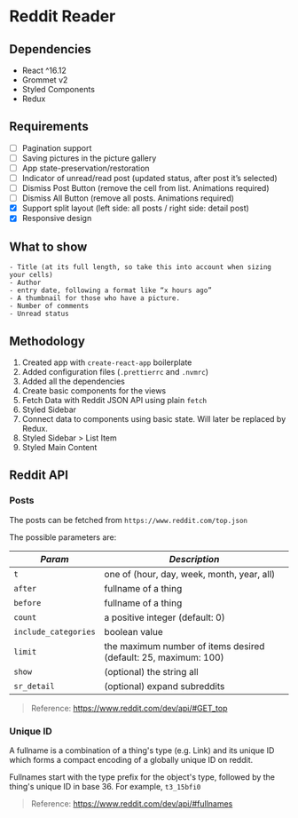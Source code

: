 # Reddit Reader

## Dependencies

- React ^16.12
- Grommet v2
- Styled Components
- Redux

## Requirements

- [ ] Pagination support
- [ ] Saving pictures in the picture gallery
- [ ] App state-preservation/restoration
- [ ] Indicator of unread/read post (updated status, after post it’s selected)
- [ ] Dismiss Post Button (remove the cell from list. Animations required)
- [ ] Dismiss All Button (remove all posts. Animations required)
- [x] Support split layout (left side: all posts / right side: detail post)
- [x] Responsive design

## What to show

```
- Title (at its full length, so take this into account when sizing your cells)
- Author
- entry date, following a format like “x hours ago” 
- A thumbnail for those who have a picture.
- Number of comments
- Unread status
```

## Methodology

1. Created app with `create-react-app` boilerplate
2. Added configuration files (`.prettierrc` and `.nvmrc`)
3. Added all the dependencies
4. Create basic components for the views
5. Fetch Data with Reddit JSON API using plain `fetch`
6. Styled Sidebar
7. Connect data to components using basic state. Will later be replaced by Redux.
8. Styled Sidebar > List Item
9. Styled Main Content 

## Reddit API

### Posts

The posts can be fetched from `https://www.reddit.com/top.json`

The possible parameters are:

| *Param*              | *Description*                                                   |
| -------------------- | --------------------------------------------------------------- |
| `t`                  | one of (hour, day, week, month, year, all)                      |
| `after`              | fullname of a thing                                             |
| `before`             | fullname of a thing                                             |
| `count`              | a positive integer (default: 0)                                 |
| `include_categories` | boolean value                                                   |
| `limit`              | the maximum number of items desired (default: 25, maximum: 100) |
| `show`               | (optional) the string all                                       |
| `sr_detail`          | (optional) expand subreddits                                    |

> Reference: https://www.reddit.com/dev/api/#GET_top

### Unique ID

A fullname is a combination of a thing's type (e.g. Link) and its unique ID which forms a compact encoding of a globally unique ID on reddit.

Fullnames start with the type prefix for the object's type, followed by the thing's unique ID in base 36. For example, `t3_15bfi0`

> Reference: https://www.reddit.com/dev/api/#fullnames

